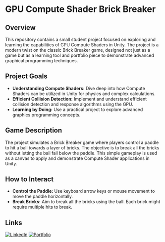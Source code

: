 # GPU Compute Shader Brick Breaker

## Overview

This repository contains a small student project focused on exploring and learning the capabilities of GPU Compute Shaders in Unity. The project is a modern twist on the classic Brick Breaker game, designed not just as a game but as a learning tool and portfolio piece to demonstrate advanced graphical programming techniques.

## Project Goals

- **Understanding Compute Shaders:** Dive deep into how Compute Shaders can be utilized in Unity for physics and complex calculations.
- **Efficient Collision Detection:** Implement and understand efficient collision detection and response algorithms using the GPU.
- **Learning by Doing:** Use a practical project to explore advanced graphics programming concepts.

## Game Description

The project simulates a Brick Breaker game where players control a paddle to hit a ball towards a layer of bricks. The objective is to break all the bricks without letting the ball fall below the paddle. This simple gameplay is used as a canvas to apply and demonstrate Compute Shader applications in Unity.

## How to Interact

- **Control the Paddle:** Use keyboard arrow keys or mouse movement to move the paddle horizontally.
- **Break Bricks:** Aim to break all the bricks using the ball. Each brick might require multiple hits to break.

## Links

[![LinkedIn](https://img.shields.io/badge/LinkedIn-0077B5?style=flat&logo=linkedin&logoColor=white)](www.linkedin.com/in/guillaume-lambert-5960201b8) 
[![Portfolio](https://img.shields.io/badge/Portfolio-000000?style=flat&logo=About.me&logoColor=white)]([your-portfolio-url](https://glambert55.wixsite.com/my-site)https://glambert55.wixsite.com/my-site)

